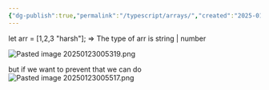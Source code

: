 ```yaml
---
{"dg-publish":true,"permalink":"/typescript/arrays/","created":"2025-01-23T00:51:54.231+05:30","updated":"2025-01-23T01:42:16.865+05:30"}
---
```


let arr = [1,2,3 "harsh"];
=> The type of arr is string | number

![Pasted image 20250123005319.png](/img/user/Attachments/Pasted%20image%2020250123005319.png)

but if we want to prevent that we can do
![Pasted image 20250123005517.png](/img/user/Attachments/Pasted%20image%2020250123005517.png)


